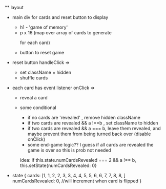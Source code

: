** layout
  - main div for cards and reset button to display
    - h1 - 'game of memory'
    - p x 16 (map over array of cards to generate <p> for each card)
    - button to reset game

  - reset button handleClick => 
    - set className = hidden
    - shuffle cards

  - each card has event listener onClick =>
    - reveal a card
    - some conditional
      - if no cards are 'revealed' , remove hidden className
      - if two cards are revealed && a !==b , set className to hidden
      - if two cards are revealed && a === b, leave them revealed, and maybe prevent them from being turned back over (disable onClick)
      - some end-game logic?? I guess if all cards are revealed the game is over so this is prob not needed

      idea: if this.state.numCardsRevealed === 2 && a !== b, this.setState{numCardsRevealed: 0}

  - state {
            cards: [1, 1, 2, 2, 3, 3, 4, 4, 5, 5, 6, 6, 7, 7, 8, 8, ]
           numCardsRevealed: 0, //will increment when card is flipped
          }